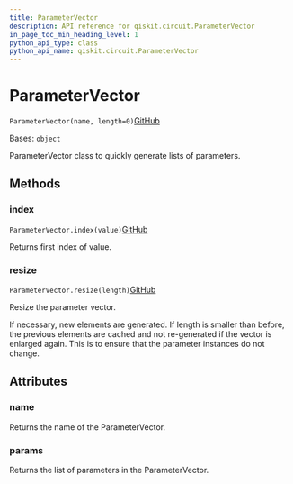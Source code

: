 ```yaml
---
title: ParameterVector
description: API reference for qiskit.circuit.ParameterVector
in_page_toc_min_heading_level: 1
python_api_type: class
python_api_name: qiskit.circuit.ParameterVector
---
```


# ParameterVector

<span id="qiskit.circuit.ParameterVector" />

`ParameterVector(name, length=0)`[GitHub](https://github.com/qiskit/qiskit/tree/stable/0.20/qiskit/circuit/parametervector.py "view source code")

Bases: `object`

ParameterVector class to quickly generate lists of parameters.

## Methods

### index

<span id="qiskit.circuit.ParameterVector.index" />

`ParameterVector.index(value)`[GitHub](https://github.com/qiskit/qiskit/tree/stable/0.20/qiskit/circuit/parametervector.py "view source code")

Returns first index of value.

### resize

<span id="qiskit.circuit.ParameterVector.resize" />

`ParameterVector.resize(length)`[GitHub](https://github.com/qiskit/qiskit/tree/stable/0.20/qiskit/circuit/parametervector.py "view source code")

Resize the parameter vector.

If necessary, new elements are generated. If length is smaller than before, the previous elements are cached and not re-generated if the vector is enlarged again. This is to ensure that the parameter instances do not change.

## Attributes

<span id="qiskit.circuit.ParameterVector.name" />

### name

Returns the name of the ParameterVector.

<span id="qiskit.circuit.ParameterVector.params" />

### params

Returns the list of parameters in the ParameterVector.

